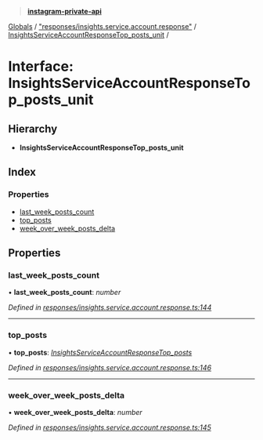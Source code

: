 > **[instagram-private-api](../README.md)**

[Globals](../README.md) / ["responses/insights.service.account.response"](../modules/_responses_insights_service_account_response_.md) / [InsightsServiceAccountResponseTop_posts_unit](_responses_insights_service_account_response_.insightsserviceaccountresponsetop_posts_unit.md) /

# Interface: InsightsServiceAccountResponseTop_posts_unit

## Hierarchy

* **InsightsServiceAccountResponseTop_posts_unit**

## Index

### Properties

* [last_week_posts_count](_responses_insights_service_account_response_.insightsserviceaccountresponsetop_posts_unit.md#last_week_posts_count)
* [top_posts](_responses_insights_service_account_response_.insightsserviceaccountresponsetop_posts_unit.md#top_posts)
* [week_over_week_posts_delta](_responses_insights_service_account_response_.insightsserviceaccountresponsetop_posts_unit.md#week_over_week_posts_delta)

## Properties

###  last_week_posts_count

• **last_week_posts_count**: *number*

*Defined in [responses/insights.service.account.response.ts:144](https://github.com/dilame/instagram-private-api/blob/3e16058/src/responses/insights.service.account.response.ts#L144)*

___

###  top_posts

• **top_posts**: *[InsightsServiceAccountResponseTop_posts](_responses_insights_service_account_response_.insightsserviceaccountresponsetop_posts.md)*

*Defined in [responses/insights.service.account.response.ts:146](https://github.com/dilame/instagram-private-api/blob/3e16058/src/responses/insights.service.account.response.ts#L146)*

___

###  week_over_week_posts_delta

• **week_over_week_posts_delta**: *number*

*Defined in [responses/insights.service.account.response.ts:145](https://github.com/dilame/instagram-private-api/blob/3e16058/src/responses/insights.service.account.response.ts#L145)*